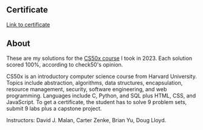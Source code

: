 ## Certificate
[Link to certificate](https://certificates.cs50.io/6671bc59-3f97-4612-b8c2-d6aff957674d.pdf?size=letter)

## About
These are my solutions for the [CS50x course](https://cs50.harvard.edu/x/2023/) I took in 2023. Each solution scored 100%, according to check50's opinion. 

CS50x is an introductory computer science course from Harvard University. Topics include abstraction, algorithms, data structures, encapsulation, resource management, security, software engineering, and web programming. Languages include C, Python, and SQL plus HTML, CSS, and JavaScript. To get a certificate, the student has to solve 9 problem sets, submit 9 labs plus a capstone project.

Instructors: David J. Malan, Carter Zenke, Brian Yu, Doug Lloyd.